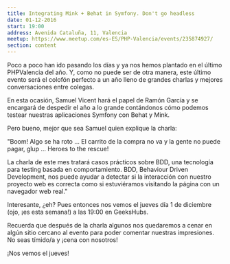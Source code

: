 ```yaml
---
title: Integrating Mink + Behat in Symfony. Don't go headless
date: 01-12-2016
start: 19:00
address: Avenida Cataluña, 11, Valencia
meetup: https://www.meetup.com/es-ES/PHP-Valencia/events/235874927/
section: content
---
```


Poco a poco han ido pasando los días y ya nos hemos plantado en el último PHPValencia del año. Y, como no puede ser de otra manera, este último evento será el colofón perfecto a un año lleno de grandes charlas y mejores conversaciones entre colegas.

En esta ocasión, Samuel Vicent hará el papel de Ramón García y se encargará de despedir el año a lo grande contándonos cómo podemos testear nuestras aplicaciones Symfony con Behat y Mink.

Pero bueno, mejor que sea Samuel quien explique la charla:

"Boom! Algo se ha roto   ...  El carrito de la compra no va y la gente no puede pagar, glup   ...  Heroes to the rescue!

La charla de este mes tratará casos prácticos sobre BDD, una tecnología para testing basada en comportamiento. BDD, Behaviour Driven Development, nos puede ayudar a detectar si la interacción con nuestro proyecto web es correcta como si estuviéramos visitando la página con un navegador web real."

Interesante, ¿eh? Pues entonces nos vemos el jueves día 1 de diciembre (ojo, ¡es esta semana!) a las 19:00 en GeeksHubs.

Recuerda que después de la charla algunos nos quedaremos a cenar en algún sitio cercano al evento para poder comentar nuestras impresiones. No seas tímido/a y ¡cena con nosotros!

¡Nos vemos el jueves!
